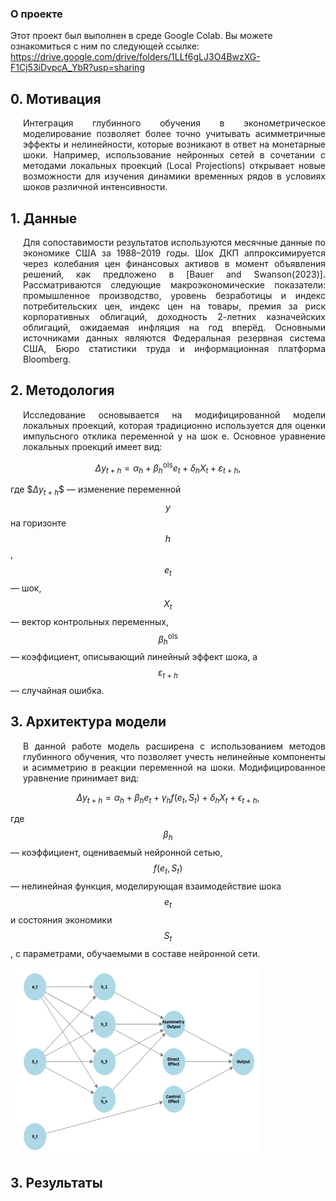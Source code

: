 ### О проекте

Этот проект был выполнен в среде Google Colab. Вы можете ознакомиться с ним по следующей ссылке:
https://drive.google.com/drive/folders/1LLf6gLJ3O4BwzXG-F1Cj53iDvpcA_YbR?usp=sharing

## 0. Мотивация

<div style="text-align: justify; margin-left: 20px;"> Интеграция глубинного обучения в эконометрическое моделирование позволяет более точно учитывать асимметричные эффекты и нелинейности, которые возникают в ответ на монетарные шоки. Например, использование нейронных сетей в сочетании с методами локальных проекций (Local Projections) открывает новые возможности для изучения динамики временных рядов в условиях шоков различной интенсивности.</div>

## 1. Данные

<div style="text-align: justify; margin-left: 20px;"> Для сопоставимости результатов используются месячные данные по экономике США за 1988–2019 годы. Шок ДКП аппроксимируется через колебания цен финансовых активов в момент объявления решений, как предложено в [Bauer and Swanson(2023)]. Рассматриваются следующие макроэкономические показатели: промышленное производство, уровень безработицы и индекс потребительских цен, индекс цен на товары, премия за риск корпоративных облигаций, доходность 2-летних казначейских облигаций, ожидаемая инфляция на год вперёд. Основными источниками данных являются Федеральная резервная система США, Бюро статистики труда и информационная платформа Bloomberg.</div>

## 2. Методология

<div style="text-align: justify; margin-left: 20px;">Исследование основывается на модифицированной модели локальных проекций, которая традиционно используется для оценки импульсного отклика переменной y на шок e. Основное уравнение локальных проекций имеет вид:</div>

$$
\Delta y_{t+h} = \alpha_h + \beta_h^{\text{ols}} e_t + \delta_h X_t + \varepsilon_{t+h},
$$

где $$\Delta y_{t+h}\$$ — изменение переменной $$y$$ на горизонте $$h$$, $$e_t$$ — шок, $$X_t$$ — вектор контрольных переменных, $$\beta_h^{\text{ols}}$$ — коэффициент, описывающий линейный эффект шока, а $$\varepsilon_{t+h}$$ — случайная ошибка.

## 3. Архитектура модели

<div style="text-align: justify; margin-left: 20px;"> В данной работе модель расширена с использованием методов глубинного обучения, что позволяет учесть нелинейные компоненты и асимметрию в реакции переменной на шоки. Модифицированное уравнение принимает вид:</div>

$$
\Delta y_{t+h} = \alpha_h + \beta_h e_t + \gamma_h f(e_t, S_t) + \delta_h X_t + \epsilon_{t+h},
$$

где $$\beta_h$$ — коэффициент, оцениваемый нейронной сетью, $$f(e_t, S_t)$$ — нелинейная функция, моделирующая взаимодействие шока $$e_t$$ и состояния экономики $$S_t$$, с параметрами, обучаемыми в составе нейронной сети.

<img src="figures/fig1.png" alt="Описание изображения" width="400" height="300">

## 3. Результаты

